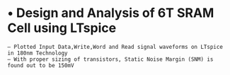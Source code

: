 # • Design and Analysis of 6T SRAM Cell using LTspice
    – Plotted Input Data,Write,Word and Read signal waveforms on LTspice in 180nm Technology
    – With proper sizing of transistors, Static Noise Margin (SNM) is found out to be 150mV
